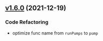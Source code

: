 
<a name="v1.6.0"></a>
## [v1.6.0](https://github.com/marmotedu/iam/compare/v1.4.0...v1.6.0) (2021-12-19)

### Code Refactoring

* optimize func name from `runPumps` to `pump`

